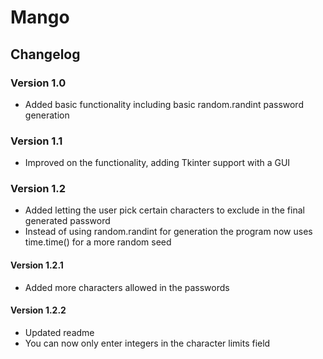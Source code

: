 # Mango

## Changelog

### Version 1.0

- Added basic functionality including basic random.randint password generation

### Version 1.1

- Improved on the functionality, adding Tkinter support with a GUI

### Version 1.2

- Added letting the user pick certain characters to exclude in the final generated password
- Instead of using random.randint for generation the program now uses time.time() for a more random seed

#### Version 1.2.1

- Added more characters allowed in the passwords

#### Version 1.2.2

- Updated readme
- You can now only enter integers in the character limits field
